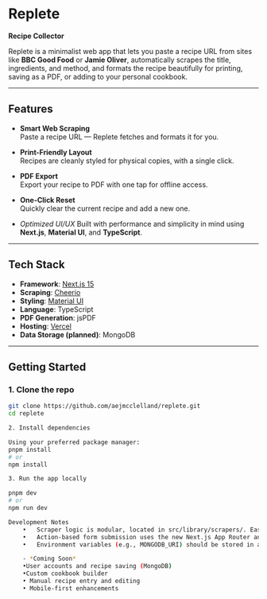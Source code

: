 # Replete

**Recipe Collector**

Replete is a minimalist web app that lets you paste a recipe URL from sites like **BBC Good Food** or **Jamie Oliver**, automatically scrapes the title, ingredients, and method, and formats the recipe beautifully for printing, saving as a PDF, or adding to your personal cookbook.

---

## Features

- **Smart Web Scraping**  
  Paste a recipe URL — Replete fetches and formats it for you.

- **Print-Friendly Layout**  
  Recipes are cleanly styled for physical copies, with a single click.

-  **PDF Export**  
  Export your recipe to PDF with one tap for offline access.

- **One-Click Reset**  
  Quickly clear the current recipe and add a new one.

- *Optimized UI/UX* 
  Built with performance and simplicity in mind using **Next.js**, **Material UI**, and **TypeScript**.

---

## Tech Stack

- **Framework**: [Next.js 15](https://nextjs.org)
- **Scraping**: [Cheerio](https://cheerio.js.org/)
- **Styling**: [Material UI](https://mui.com/)
- **Language**: TypeScript
- **PDF Generation**: jsPDF
- **Hosting**: [Vercel](https://vercel.com)
- **Data Storage (planned)**: MongoDB

---

## Getting Started

### 1. Clone the repo

```bash
git clone https://github.com/aejmcclelland/replete.git
cd replete

2. Install dependencies

Using your preferred package manager:
pnpm install
# or
npm install

3. Run the app locally

pnpm dev
# or
npm run dev

Development Notes
	•	Scraper logic is modular, located in src/library/scrapers/. Easily expand support for more sites like AllRecipes, NYT Cooking, etc.
	•	Action-based form submission uses the new Next.js App Router and server actions.
	•	Environment variables (e.g., MONGODB_URI) should be stored in a .env file (excluded from Git).

    - *Coming Soon*
	•User accounts and recipe saving (MongoDB)
	•Custom cookbook builder
	• Manual recipe entry and editing
	• Mobile-first enhancements